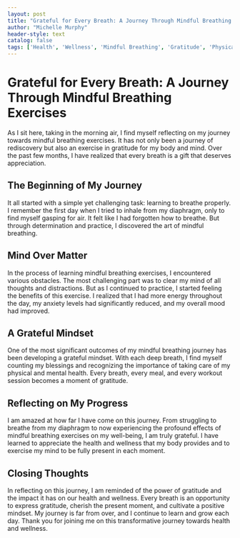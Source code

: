 ```yaml
---
layout: post
title: "Grateful for Every Breath: A Journey Through Mindful Breathing Exercises"
author: "Michelle Murphy"
header-style: text
catalog: false
tags: ['Health', 'Wellness', 'Mindful Breathing', 'Gratitude', 'Physical & Mental Health', 'Health Improvements', 'Anxiety', 'Energy', 'Grateful Mind', 'Gratitude Journal', 'Health and Wellness Journey']
---
```


# Grateful for Every Breath: A Journey Through Mindful Breathing Exercises

As I sit here, taking in the morning air, I find myself reflecting on my journey towards mindful breathing exercises. It has not only been a journey of rediscovery but also an exercise in gratitude for my body and mind. Over the past few months, I have realized that every breath is a gift that deserves appreciation.

## The Beginning of My Journey

It all started with a simple yet challenging task: learning to breathe properly. I remember the first day when I tried to inhale from my diaphragm, only to find myself gasping for air. It felt like I had forgotten how to breathe. But through determination and practice, I discovered the art of mindful breathing.

## Mind Over Matter

In the process of learning mindful breathing exercises, I encountered various obstacles. The most challenging part was to clear my mind of all thoughts and distractions. But as I continued to practice, I started feeling the benefits of this exercise. I realized that I had more energy throughout the day, my anxiety levels had significantly reduced, and my overall mood had improved.

## A Grateful Mindset

One of the most significant outcomes of my mindful breathing journey has been developing a grateful mindset. With each deep breath, I find myself counting my blessings and recognizing the importance of taking care of my physical and mental health. Every breath, every meal, and every workout session becomes a moment of gratitude.

## Reflecting on My Progress

I am amazed at how far I have come on this journey. From struggling to breathe from my diaphragm to now experiencing the profound effects of mindful breathing exercises on my well-being, I am truly grateful. I have learned to appreciate the health and wellness that my body provides and to exercise my mind to be fully present in each moment.

## Closing Thoughts

In reflecting on this journey, I am reminded of the power of gratitude and the impact it has on our health and wellness. Every breath is an opportunity to express gratitude, cherish the present moment, and cultivate a positive mindset. My journey is far from over, and I continue to learn and grow each day. Thank you for joining me on this transformative journey towards health and wellness.
